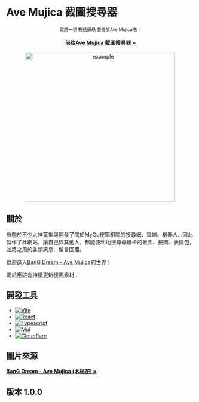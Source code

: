 # Ave Mujica 截圖搜尋器

<div align="center" >
<small>就將一切 <del>對話訊息</del> 委身於Ave Mujica吧！</small>
<br />
<br/>
<a href="https://ave-mujica-images.pages.dev/"><strong>前往Ave Mujica 截圖搜尋器 »</strong></a>
</div>
<div align="center">
<br/>
<img src="https://imgur.com/nWkHYuo.jpg" alt="example" width="400" height="auto">
</div>

## 關於

有鑑於不少大神蒐集與開發了關於MyGo梗圖相關的搜尋網、雲端、機器人...因此製作了此網站，讓自己與其他人，都能便利地搜尋母雞卡的截圖、梗圖、表情包，並將之用於各類訊息、留言回覆。

歡迎進入<a href="https://www.youtube.com/watch?v=dxmmSFQxWzM&list=PL12UaAf_xzfo6TAmxIM7rEvrJAB0rzAAO">BanG Dream - Ave Mujica</a>的世界！

網站<del>應該會</del>持續更新梗圖素材...

## 開發工具

- [![Vite][Vite]][Vite-url]
- [![React][React.js]][React-url]
- [![Typescript][Typescript]][Typescript-url]
- [![Mui][Mui]][Mui-url]
- [![Cloudflare][Cloudflare]][Cloudflare-url]

## 圖片來源

<a href="https://www.youtube.com/watch?v=dxmmSFQxWzM&list=PL12UaAf_xzfo6TAmxIM7rEvrJAB0rzAAO"><strong>BanG Dream - Ave Mujica (木棉花) »</strong></a>

## 版本 1.0.0

[Vite]: https://img.shields.io/badge/Vite-B73BFE?style=for-the-badge&logo=vite&logoColor=FFD62E
[Vite-url]: https://vitejs.dev/
[React.js]: https://img.shields.io/badge/React-20232A?style=for-the-badge&logo=react&logoColor=61DAFB
[React-url]: https://reactjs.org/
[Typescript]: https://img.shields.io/badge/TypeScript-007ACC?style=for-the-badge&logo=typescript&logoColor=white
[Typescript-url]: https://www.typescriptlang.org/
[Mui]: https://img.shields.io/badge/Material%20UI-007FFF?style=for-the-badge&logo=mui&logoColor=white
[Mui-url]: https://mui.com/material-ui/getting-started/
[Cloudflare]: https://img.shields.io/badge/Cloudflare-F38020?style=for-the-badge&logo=Cloudflare&logoColor=white
[Cloudflare-url]: https://www.cloudflare.com/
